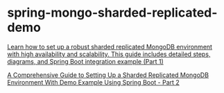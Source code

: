 # spring-mongo-sharded-replicated-demo
[Learn how to set up a robust sharded replicated MongoDB environment with high availability and scalability. This guide includes detailed steps, diagrams, and Spring Boot integration example (Part 1)](https://csguide.tech/s/articles/springboot_mongodb_sharded_replicated_demo_part_1)

[A Comprehensive Guide to Setting Up a Sharded Replicated MongoDB Environment With Demo Example Using Spring Boot - Part 2](https://csguide.tech/s/articles/springboot_mongodb_sharded_replicated_demo_part_2)
